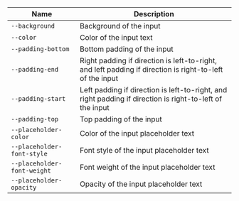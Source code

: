 
| Name | Description |
| --- | --- |
| `--background` | Background of the input |
| `--color` | Color of the input text |
| `--padding-bottom` | Bottom padding of the input |
| `--padding-end` | Right padding if direction is left-to-right, and left padding if direction is right-to-left of the input |
| `--padding-start` | Left padding if direction is left-to-right, and right padding if direction is right-to-left of the input |
| `--padding-top` | Top padding of the input |
| `--placeholder-color` | Color of the input placeholder text |
| `--placeholder-font-style` | Font style of the input placeholder text |
| `--placeholder-font-weight` | Font weight of the input placeholder text |
| `--placeholder-opacity` | Opacity of the input placeholder text |

